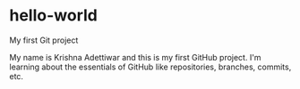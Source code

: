 # hello-world
My first Git project

My name is Krishna Adettiwar and this is my first GitHub project.
I'm learning about the essentials of GitHub like repositories, branches, commits, etc.
